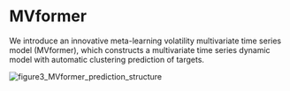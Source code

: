 # MVformer
We introduce an innovative meta-learning volatility multivariate time series model (MVformer), which constructs a multivariate time series dynamic model with automatic clustering prediction of targets. 

![figure3_MVformer_prediction_structure](https://github.com/user-attachments/assets/c788dd14-2301-44b7-8ca6-c83f507f6e7d)
